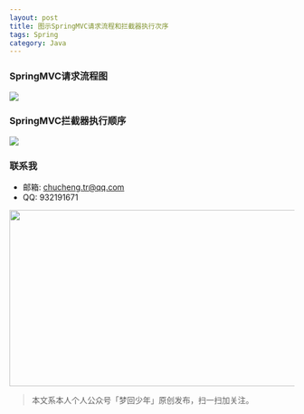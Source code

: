 ```yaml
---
layout: post
title: 图示SpringMVC请求流程和拦截器执行次序
tags: Spring
category: Java
---
```


### SpringMVC请求流程图

![](http://www.admin10000.com/UploadFiles/Document/201506/22/20150622201744945974.PNG)

### SpringMVC拦截器执行顺序

![](http://www.admin10000.com/UploadFiles/Document/201506/22/20150622201744725335.PNG)


### 联系我

- 邮箱: chucheng.tr@qq.com
- QQ: 932191671

<div align="center">
<img src="http://rann.cc/assets/img/qrcode-horizon1.png" width="855" height="312"/>
</div>

> 本文系本人个人公众号「梦回少年」原创发布，扫一扫加关注。